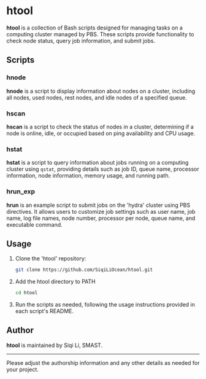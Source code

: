 # htool

**htool** is a collection of Bash scripts designed for managing tasks on a computing cluster managed by PBS. These scripts provide functionality to check node status, query job information, and submit jobs.

## Scripts

### hnode

**hnode** is a script to display information about nodes on a cluster, including all nodes, used nodes, rest nodes, and idle nodes of a specified queue.

### hscan

**hscan** is a script to check the status of nodes in a cluster, determining if a node is online, idle, or occupied based on ping availability and CPU usage.

### hstat

**hstat** is a script to query information about jobs running on a computing cluster using `qstat`, providing details such as job ID, queue name, processor information, node information, memory usage, and running path.

### hrun_exp

**hrun** is an example script to submit jobs on the 'hydra' cluster using PBS directives. It allows users to customize job settings such as user name, job name, log file names, node number, processor per node, queue name, and executable command.

## Usage

1. Clone the 'htool' repository:

   ```sh
   git clone https://github.com/SiqiLiOcean/htool.git
   ```

2. Add the htool directory to PATH

   ```sh
   cd htool
   ```

3. Run the scripts as needed, following the usage instructions provided in each script's README.

## Author

**htool** is maintained by Siqi Li, SMAST.

---

Please adjust the authorship information and any other details as needed for your project.
